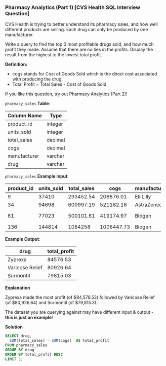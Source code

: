 ### Pharmacy Analytics (Part 1) [CVS Health SQL Interview Question]

CVS Health is trying to better understand its pharmacy sales, and how well different products are selling. Each drug can only be produced by one manufacturer.

Write a query to find the top 3 most profitable drugs sold, and how much profit they made. Assume that there are no ties in the profits. Display the result from the highest to the lowest total profit.

**Definition:**

- cogs stands for Cost of Goods Sold which is the direct cost associated with producing the drug.
- Total Profit = Total Sales - Cost of Goods Sold

If you like this question, try out Pharmacy Analytics (Part 2)!

`pharmacy_sales` **Table**:

| **Column Name** | **Type** |
|-----------------|----------|
| product_id      | integer  |
| units_sold      | integer  |
| total_sales     | decimal  |
| cogs            | decimal  |
| manufacturer    | varchar  |
| drug            | varchar  |

`pharmacy_sales` **Example Input**:

| **product_id** | **units_sold** | **total_sales** | **cogs**   | **manufacturer** | **drug**        |
|----------------|----------------|-----------------|------------|------------------|-----------------|
| 9              | 37410          | 293452.54       | 208876.01  | Eli Lilly        | Zyprexa         |
| 34             | 94698          | 600997.19       | 521182.16  | AstraZeneca      | Surmontil       |
| 61             | 77023          | 500101.61       | 419174.97  | Biogen           | Varicose Relief |
| 136            | 144814         | 1084258         | 1006447.73 | Biogen           | Burkhart        |

**Example Output**:

| **drug**        | **total_profit** |
|-----------------|------------------|
| Zyprexa         | 84576.53         |
| Varicose Relief | 80926.64         |
| Surmontil       | 79815.03         |

**Explanation**

Zyprexa made the most profit (of $84,576.53) followed by Varicose Relief (of $80,926.64) and Surmontil (of $79,815.3).

The dataset you are querying against may have different input & output - **this is just an example**!

**Solution**

```sql
SELECT drug,
  SUM(total_sales) - SUM(cogs)  AS total_profit
FROM pharmacy_sales
GROUP BY drug
ORDER BY total_profit DESC
LIMIT 3;
```
